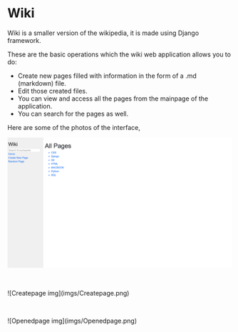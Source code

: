 # Wiki

Wiki is a smaller version of the wikipedia, it is made using Django framework. 

These are the basic operations which the wiki web application allows you to do:

* Create new pages filled with information in the form of a .md (markdown) file.
* Edit those created files.
* You can view and access all the pages from the mainpage of the application.
* You can search for the pages as well.

Here are some of the photos of the interface,

![Homepage img](imgs/Homepage.png)
<p>&nbsp;</p>
![Createpage img](imgs/Createpage.png)
<p>&nbsp;</p>
![Openedpage img](imgs/Openedpage.png)

